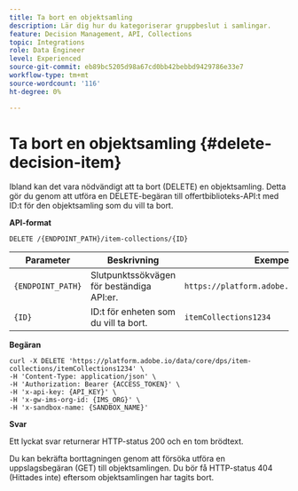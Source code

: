 ```yaml
---
title: Ta bort en objektsamling
description: Lär dig hur du kategoriserar gruppbeslut i samlingar.
feature: Decision Management, API, Collections
topic: Integrations
role: Data Engineer
level: Experienced
source-git-commit: eb89bc5205d98a67cd0bb42bebbd9429786e33e7
workflow-type: tm+mt
source-wordcount: '116'
ht-degree: 0%

---
```



# Ta bort en objektsamling {#delete-decision-item}

Ibland kan det vara nödvändigt att ta bort (DELETE) en objektsamling. Detta gör du genom att utföra en DELETE-begäran till offertbiblioteks-API:t med ID:t för den objektsamling som du vill ta bort.

**API-format**

```http
DELETE /{ENDPOINT_PATH}/item-collections/{ID}
```

| Parameter | Beskrivning | Exempel |
| --------- | ----------- | ------- |
| `{ENDPOINT_PATH}` | Slutpunktssökvägen för beständiga API:er. | `https://platform.adobe.io/data/core/dps` |
| `{ID}` | ID:t för enheten som du vill ta bort. | `itemCollections1234` |

**Begäran**

```shell
curl -X DELETE 'https://platform.adobe.io/data/core/dps/item-collections/itemCollections1234' \
-H 'Content-Type: application/json' \
-H 'Authorization: Bearer {ACCESS_TOKEN}' \
-H 'x-api-key: {API_KEY}' \
-H 'x-gw-ims-org-id: {IMS_ORG}' \
-H 'x-sandbox-name: {SANDBOX_NAME}'
```

**Svar**

Ett lyckat svar returnerar HTTP-status 200 och en tom brödtext.

Du kan bekräfta borttagningen genom att försöka utföra en uppslagsbegäran (GET) till objektsamlingen. Du bör få HTTP-status 404 (Hittades inte) eftersom objektsamlingen har tagits bort.
